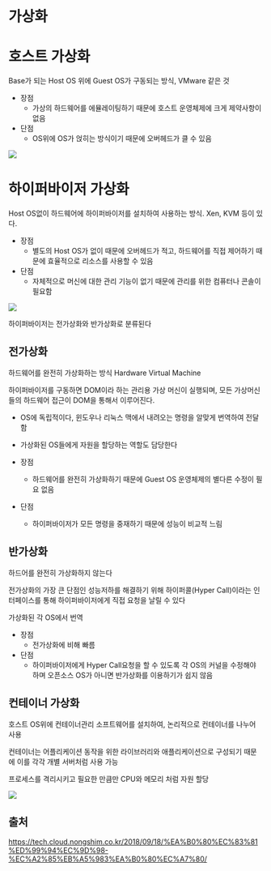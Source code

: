# 가상화 

# 호스트 가상화
Base가 되는 Host OS 위에 Guest OS가 구동되는 방식, VMware 같은 것

* 장점
    * 가상의 하드웨어를 에뮬레이팅하기 때문에 호스트 운영체제에 크게 제약사항이 없음
* 단점
    * OS위에 OS가 얹히는 방식이기 때문에 오버헤드가 클 수 있음

![](https://tech.cloud.nongshim.co.kr/wp-content/uploads/2018/09/Image0.png)


# 하이퍼바이저 가상화
Host OS없이 하드웨어에 하이퍼바이저를 설치하여 사용하는 방식. Xen, KVM 등이 있다.

* 장점
    * 별도의 Host OS가 없이 때문에 오버헤드가 적고, 하드웨어를 직접 제어하기 때문에 효율적으로 리소스를 사용할 수 있음
* 단점
    * 자체적으로 머신에 대한 관리 기능이 없기 때문에 관리를 위한 컴퓨터나 콘솔이 필요함

![](https://tech.cloud.nongshim.co.kr/wp-content/uploads/2018/09/Image.png)

하이퍼바이저는 전가상화와 반가상화로 분류된다

## 전가상화
하드웨어를 완전히 가상화하는 방식 Hardware Virtual Machine

하이퍼바이저를 구동하면 DOM이라 하는 관리용 가상 머신이 실행되며, 모든 가상머신들의 하드웨어 접근이 DOM을 통해서 이루어진다.

* OS에 독립적이다, 윈도우나 리눅스 맥에서 내려오는 명령을 알맞게 번역하여 전달함
* 가상화된 OS들에게 자원을 할당하는 역할도 담당한다

* 장점
    * 하드웨어를 완전히 가상화하기 때문에 Guest OS 운영체제의 별다른 수정이 필요 없음
* 단점
    * 하이퍼바이저가 모든 명령을 중재하기 때문에 성능이 비교적 느림

## 반가상화
하드어를 완전히 가상화하지 않는다

전가상화의 가장 큰 단점인 성능저하를 해결하기 위해 하이퍼콜(Hyper Call)이라는 인터페이스를 통해 하이퍼바이저에게 직접 요청을 날릴 수 있다

가상화된 각 OS에서 번역

* 장점
    * 전가상화에 비해 빠름
* 단점
    * 하이퍼바이저에게 Hyper Call요청을 할 수 있도록 각 OS의 커널을 수정해야 하며 오픈소스 OS가 아니면 반가상화를 이용하기가 쉽지 않음

## 컨테이너 가상화
호스트 OS위에 컨테이너관리 소프트웨어를 설치하여, 논리적으로 컨테이너를 나누어 사용

컨테이너는 어플리케이션 동작을 위한 라이브러리와 애플리케이션으로 구성되기 때문에 이를 각각 개별 서버처럼 사용 가능 

프로세스를 격리시키고 필요한 만큼만 CPU와 메모리 처럼 자원 할당

![](https://tech.cloud.nongshim.co.kr/wp-content/uploads/2018/09/Image2.png)
## 출처
https://tech.cloud.nongshim.co.kr/2018/09/18/%EA%B0%80%EC%83%81%ED%99%94%EC%9D%98-%EC%A2%85%EB%A5%983%EA%B0%80%EC%A7%80/
